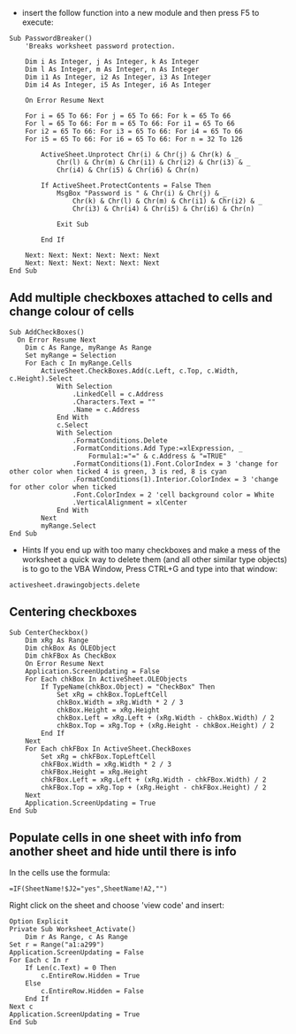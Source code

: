 - insert the follow function into a new module and then press F5 to execute:
```
Sub PasswordBreaker()
    'Breaks worksheet password protection.

    Dim i As Integer, j As Integer, k As Integer
    Dim l As Integer, m As Integer, n As Integer
    Dim i1 As Integer, i2 As Integer, i3 As Integer
    Dim i4 As Integer, i5 As Integer, i6 As Integer

    On Error Resume Next

    For i = 65 To 66: For j = 65 To 66: For k = 65 To 66
    For l = 65 To 66: For m = 65 To 66: For i1 = 65 To 66
    For i2 = 65 To 66: For i3 = 65 To 66: For i4 = 65 To 66
    For i5 = 65 To 66: For i6 = 65 To 66: For n = 32 To 126

        ActiveSheet.Unprotect Chr(i) & Chr(j) & Chr(k) & _
            Chr(l) & Chr(m) & Chr(i1) & Chr(i2) & Chr(i3) & _
            Chr(i4) & Chr(i5) & Chr(i6) & Chr(n)

        If ActiveSheet.ProtectContents = False Then
            MsgBox "Password is " & Chr(i) & Chr(j) & _
                Chr(k) & Chr(l) & Chr(m) & Chr(i1) & Chr(i2) & _
                Chr(i3) & Chr(i4) & Chr(i5) & Chr(i6) & Chr(n)

            Exit Sub

        End If

    Next: Next: Next: Next: Next: Next
    Next: Next: Next: Next: Next: Next
End Sub
```

## Add multiple checkboxes attached to cells and change colour of cells 

```
Sub AddCheckBoxes()
  On Error Resume Next
    Dim c As Range, myRange As Range
    Set myRange = Selection
    For Each c In myRange.Cells
        ActiveSheet.CheckBoxes.Add(c.Left, c.Top, c.Width, c.Height).Select
            With Selection
                .LinkedCell = c.Address
                .Characters.Text = ""
                .Name = c.Address
            End With
            c.Select
            With Selection
                .FormatConditions.Delete
                .FormatConditions.Add Type:=xlExpression, _
                    Formula1:="=" & c.Address & "=TRUE"
                .FormatConditions(1).Font.ColorIndex = 3 'change for other color when ticked 4 is green, 3 is red, 8 is cyan
                .FormatConditions(1).Interior.ColorIndex = 3 'change for other color when ticked
                .Font.ColorIndex = 2 'cell background color = White
                .VerticalAlignment = xlCenter
            End With
        Next
        myRange.Select
End Sub
```

- Hints
If you end up with too many checkboxes and make a mess of the worksheet a quick way to delete them (and all other similar type objects) is to go to the VBA Window, Press CTRL+G and type into that window:
```
activesheet.drawingobjects.delete
```

## Centering checkboxes
```
Sub CenterCheckbox()
    Dim xRg As Range
    Dim chkBox As OLEObject
    Dim chkFBox As CheckBox
    On Error Resume Next
    Application.ScreenUpdating = False
    For Each chkBox In ActiveSheet.OLEObjects
        If TypeName(chkBox.Object) = "CheckBox" Then
            Set xRg = chkBox.TopLeftCell
            chkBox.Width = xRg.Width * 2 / 3
            chkBox.Height = xRg.Height
            chkBox.Left = xRg.Left + (xRg.Width - chkBox.Width) / 2
            chkBox.Top = xRg.Top + (xRg.Height - chkBox.Height) / 2
        End If
    Next
    For Each chkFBox In ActiveSheet.CheckBoxes
        Set xRg = chkFBox.TopLeftCell
        chkFBox.Width = xRg.Width * 2 / 3
        chkFBox.Height = xRg.Height
        chkFBox.Left = xRg.Left + (xRg.Width - chkFBox.Width) / 2
        chkFBox.Top = xRg.Top + (xRg.Height - chkFBox.Height) / 2
    Next
    Application.ScreenUpdating = True
End Sub

```

## Populate cells in one sheet with info from another sheet and hide until there is info
In the cells use the formula:
```
=IF(SheetName!$J2="yes",SheetName!A2,"")
```
Right click on the sheet and choose 'view code' and insert:
```
Option Explicit
Private Sub Worksheet_Activate()
    Dim r As Range, c As Range
Set r = Range("a1:a299")
Application.ScreenUpdating = False
For Each c In r
    If Len(c.Text) = 0 Then
        c.EntireRow.Hidden = True
    Else
        c.EntireRow.Hidden = False
    End If
Next c
Application.ScreenUpdating = True
End Sub
```
